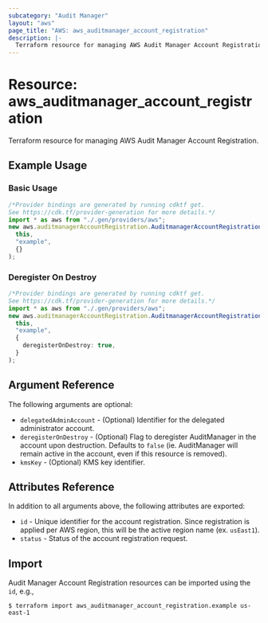 ```yaml
---
subcategory: "Audit Manager"
layout: "aws"
page_title: "AWS: aws_auditmanager_account_registration"
description: |-
  Terraform resource for managing AWS Audit Manager Account Registration.
---
```


# Resource: aws\_auditmanager\_account\_registration

Terraform resource for managing AWS Audit Manager Account Registration.

## Example Usage

### Basic Usage

```typescript
/*Provider bindings are generated by running cdktf get.
See https://cdk.tf/provider-generation for more details.*/
import * as aws from "./.gen/providers/aws";
new aws.auditmanagerAccountRegistration.AuditmanagerAccountRegistration(
  this,
  "example",
  {}
);

```

### Deregister On Destroy

```typescript
/*Provider bindings are generated by running cdktf get.
See https://cdk.tf/provider-generation for more details.*/
import * as aws from "./.gen/providers/aws";
new aws.auditmanagerAccountRegistration.AuditmanagerAccountRegistration(
  this,
  "example",
  {
    deregisterOnDestroy: true,
  }
);

```

## Argument Reference

The following arguments are optional:

* `delegatedAdminAccount` - (Optional) Identifier for the delegated administrator account.
* `deregisterOnDestroy` - (Optional) Flag to deregister AuditManager in the account upon destruction. Defaults to `false` (ie. AuditManager will remain active in the account, even if this resource is removed).
* `kmsKey` - (Optional) KMS key identifier.

## Attributes Reference

In addition to all arguments above, the following attributes are exported:

* `id` - Unique identifier for the account registration. Since registration is applied per AWS region, this will be the active region name (ex. `usEast1`).
* `status` - Status of the account registration request.

## Import

Audit Manager Account Registration resources can be imported using the `id`, e.g.,

```console
$ terraform import aws_auditmanager_account_registration.example us-east-1
```
